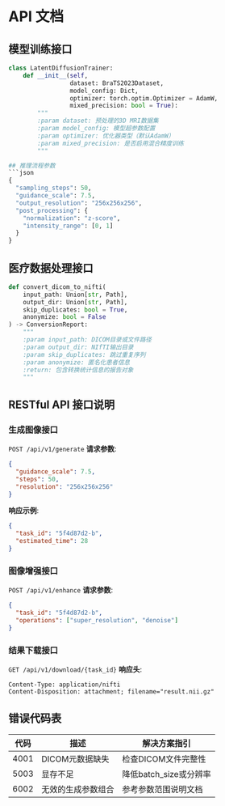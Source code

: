 # API 文档

## 模型训练接口
```python
class LatentDiffusionTrainer:
    def __init__(self, 
                 dataset: BraTS2023Dataset,
                 model_config: Dict,
                 optimizer: torch.optim.Optimizer = AdamW,
                 mixed_precision: bool = True):
        """
        :param dataset: 预处理的3D MRI数据集
        :param model_config: 模型超参数配置
        :param optimizer: 优化器类型（默认AdamW）
        :param mixed_precision: 是否启用混合精度训练
        """

## 推理流程参数
```json
{
  "sampling_steps": 50,
  "guidance_scale": 7.5,
  "output_resolution": "256x256x256",
  "post_processing": {
    "normalization": "z-score",
    "intensity_range": [0, 1]
  }
}
```

## 医疗数据处理接口
```python
def convert_dicom_to_nifti(
    input_path: Union[str, Path],
    output_dir: Union[str, Path],
    skip_duplicates: bool = True,
    anonymize: bool = False
) -> ConversionReport:
    """
    :param input_path: DICOM目录或文件路径
    :param output_dir: NIfTI输出目录
    :param skip_duplicates: 跳过重复序列
    :param anonymize: 匿名化患者信息
    :return: 包含转换统计信息的报告对象
    """
```

## RESTful API 接口说明

### 生成图像接口
`POST /api/v1/generate`
**请求参数**:
```json
{
  "guidance_scale": 7.5,
  "steps": 50,
  "resolution": "256x256x256"
}
```
**响应示例**:
```json
{
  "task_id": "5f4d87d2-b",
  "estimated_time": 28
}
```

### 图像增强接口
`POST /api/v1/enhance`
**请求参数**:
```json
{
  "task_id": "5f4d87d2-b",
  "operations": ["super_resolution", "denoise"]
}
```

### 结果下载接口
`GET /api/v1/download/{task_id}`
**响应头**:
```
Content-Type: application/nifti
Content-Disposition: attachment; filename="result.nii.gz"
```

## 错误代码表
| 代码 | 描述                  | 解决方案指引               |
|------|-----------------------|--------------------------|
| 4001 | DICOM元数据缺失       | 检查DICOM文件完整性       |
| 5003 | 显存不足              | 降低batch_size或分辨率   |
| 6002 | 无效的生成参数组合    | 参考参数范围说明文档      |